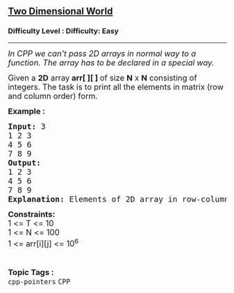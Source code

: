 <h2><a href="https://www.geeksforgeeks.org/problems/two-dimensional-world/0">Two Dimensional World</a></h2><h3>Difficulty Level : Difficulty: Easy</h3><hr><div class="problems_problem_content__Xm_eO"><p><em><span style="font-size: 18px;">In CPP we can't pass 2D arrays in normal way to a function. The array has to be declared in a special way.</span></em></p>
<p><span style="font-size: 18px;">Given a <strong>2D</strong> array<strong> arr[ ][ ] </strong>of size <strong>N</strong> x <strong>N</strong> consisting of integers. The task is to print all the elements in matrix (row and column order) form.</span></p>
<p><span style="font-size: 18px;"><strong>Example :</strong> <strong> </strong></span></p>
<pre><span style="font-size: 18px;"><strong>Input: </strong>3
1 2 3
4 5 6
7 8 9
<strong>Output: 
</strong>1 2 3
4 5 6
7 8 9
<strong>Explanation: </strong>Elements of 2D array in row-column order are as mentioned in Sample Output.</span></pre>
<p><span style="font-size: 18px;"><strong>Constraints:</strong><br>1 &lt;= T &lt;= 10<br>1 &lt;= N &lt;= 100<br>1 &lt;= arr[i][j] &lt;= 10<sup>6</sup></span></p></div><br><p><span style=font-size:18px><strong>Topic Tags : </strong><br><code>cpp-pointers</code>&nbsp;<code>CPP</code>&nbsp;